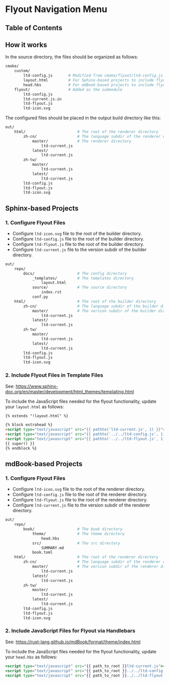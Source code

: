 # Flyout Navigation Menu

## Table of Contents

## How it works

In the source directory, the files should be organized as follows:

```bash
cmake/
    custom/
        ltd-config.js       # Modified from cmake/flyout/ltd-config.js
        layout.html         # For Sphinx-based projects to include flyout JS files
        head.hbs            # For mdBook-based projects to include flyout JS files
    flyout/                 # Added as the submodule
        ltd-config.js
        ltd-current.js.in
        ltd-flyout.js
        ltd-icon.svg
```

The configured files should be placed in the output build directory like this:

```bash
out/
    html/                       # The root of the renderer directory
        zh-cn/                  # The language subdir of the renderer directory
            master/             # The renderer directory
                ltd-current.js
            latest/
                ltd-current.js
        zh-tw/
            master/
                ltd-current.js
            latest/
                ltd-current.js
        ltd-config.js
        ltd-flyout.js
        ltd-icon.svg
```

## Sphinx-based Projects

### 1. Configure Flyout Files

- Configure `ltd-icon.svg` file to the root of the builder directory.
- Configure `ltd-config.js` file to the root of the builder directory.
- Configure `ltd-flyout.js` file to the root of the builder directory.
- Configure `ltd-current.js` file to the version subdir of the builder directory.

```bash
out/
    repo/
        docs/                   # The config directory
            _templates/         # The templates directory
                layout.html
            source/             # The source directory
                index.rst
            conf.py
    html/                       # The root of the builder directory
        zh-cn/                  # The language subdir of the builder directory
            master/             # The version subdir of the builder directory
                ltd-current.js
            latest/
                ltd-current.js
        zh-tw/
            master/
                ltd-current.js
            latest/
                ltd-current.js
        ltd-config.js
        ltd-flyout.js
        ltd-icon.svg
```

### 2. Include Flyout Files in Template Files

See: https://www.sphinx-doc.org/en/master/development/html_themes/templating.html

To include the JavaScript files needed for the flyout functionality, update your `layout.html` as follows:

```html
{% extends "!layout.html" %}

{% block extrahead %}
<script type="text/javascript" src="{{ pathto('ltd-current.js', 1) }}"></script>
<script type="text/javascript" src="{{ pathto('../../ltd-config.js', 1) }}"></script>
<script type="text/javascript" src="{{ pathto('../../ltd-flyout.js', 1) }}"></script>
{{ super() }}
{% endblock %}
```

## mdBook-based Projects

### 1. Configure Flyout Files

- Configure `ltd-icon.svg` file to the root of the renderer directory.
- Configure `ltd-config.js` file to the root of the renderer directory.
- Configure `ltd-flyout.js` file to the root of the renderer directory.
- Configure `ltd-current.js` file to the version subdir of the renderer directory.

```bash
out/
    repo/
        book/                   # The book directory
            theme/              # The theme directory
                head.hbs
            src/                # The src directory
                SUMMARY.md
            book.toml
    html/                       # The root of the renderer directory
        zh-cn/                  # The language subdir of the renderer directory
            master/             # The version subdir of the renderer directory
                ltd-current.js
            latest/
                ltd-current.js
        zh-tw/
            master/
                ltd-current.js
            latest/
                ltd-current.js
        ltd-config.js
        ltd-flyout.js
        ltd-icon.svg
```

### 2. Include JavaScript Files for Flyout via Handlebars

See: https://rust-lang.github.io/mdBook/format/theme/index.html

To include the JavaScript files needed for the flyout functionality, update your `head.hbs` as follows:

```hbs
<script type="text/javascript" src="{{ path_to_root }}ltd-current.js"></script>
<script type="text/javascript" src="{{ path_to_root }}../../ltd-config.js"></script>
<script type="text/javascript" src="{{ path_to_root }}../../ltd-flyout.js"></script>
```
